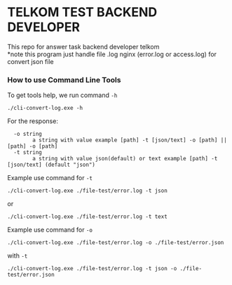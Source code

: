 # TELKOM TEST BACKEND DEVELOPER
This repo for answer task backend developer telkom <br/>
*note this program just handle file .log nginx (error.log or access.log) for convert json file

### How to use Command Line Tools
To get tools help, we run command `-h`
```
./cli-convert-log.exe -h
```

For the response: 
```
  -o string
        a string with value example [path] -t [json/text] -o [path] || [path] -o [path]
  -t string                                                                
        a string with value json(default) or text example [path] -t [json/text] (default "json")
```

Example use command for `-t`
```
./cli-convert-log.exe ./file-test/error.log -t json 
```
or 
```
./cli-convert-log.exe ./file-test/error.log -t text
```

Example use command for `-o`
```
./cli-convert-log.exe ./file-test/error.log -o ./file-test/error.json
```
with `-t`
```
./cli-convert-log.exe ./file-test/error.log -t json -o ./file-test/error.json
```
